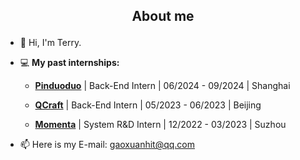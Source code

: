 ## <p align="center">About me</p>

- 👋 Hi, I'm Terry.

- 💻 **My past internships:**

   - [**Pinduoduo**](https://www.temu.com/) | Back-End Intern | 06/2024 - 09/2024 | Shanghai

   - [**QCraft**](https://www.qcraft.ai/) | Back-End Intern | 05/2023 - 06/2023 | Beijing
   
   - [**Momenta**](https://www.momenta.cn/en/) | System R&D Intern | 12/2022 - 03/2023 | Suzhou
       


- 📫 Here is my E-mail: gaoxuanhit@qq.com
<!---
![](https://github-profile-summary-cards.vercel.app/api/cards/stats?username=terry-xuan-gao&theme=github)



👋🔭🌱📫🎊
### 💞️ Thank for your reading, hope you have a nice day✨✨✨
Terry-GX/Terry-GX is a ✨ special ✨ repository because its `README.md` (this file) appears on your GitHub profile.
You can click the Preview link to take a look at your changes.
- 🔭 I want to be a full-stack developer, and I'll try my best

 <p align="center">
<a href="https://info.flagcounter.com/usLi" ><img src="https://s01.flagcounter.com/count2/usLi/bg_FFFFFF/txt_000000/border_CCCCCC/columns_2/maxflags_6/viewers_0/labels_1/pageviews_0/flags_0/percent_0/" alt="Flag Counter" border="0"></a>
</p>
--->
